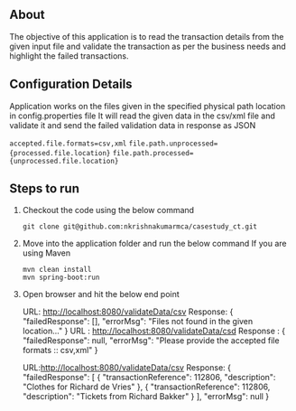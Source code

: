 ## About
  The objective of this application is to read the transaction details from the given input file and validate the transaction as per the  business needs and highlight the failed transactions.

## Configuration Details
  Application works on the files given in the specified physical path location in config.properties file
  It will read the given data in the csv/xml file and validate it and send the failed validation data in response as JSON
  
  `accepted.file.formats=csv,xml`
  `file.path.unprocessed={processed.file.location}`
  `file.path.processed={unprocessed.file.location}`

## Steps to run

1. Checkout the code using the below command 
    ```
    git clone git@github.com:nkrishnakumarmca/casestudy_ct.git
    ```
2. Move into the application folder and run the below command
If you are using Maven
    ```
    mvn clean install
    mvn spring-boot:run
    ```
3. Open browser and hit the below end point
    
    URL: [http://localhost:8080/validateData/csv](http://localhost:8080/validateData/csv)
    Response: 
    {
    "failedResponse": [],
    "errorMsg": "Files not found in the given location..."
    }
    URL : [http://localhost:8080/validateData/csd](http://localhost:8080/validateData/csd)
    Response :
    {
    "failedResponse": null,
    "errorMsg": "Please provide the accepted file formats :: csv,xml"
    }
    
    URL:[http://localhost:8080/validateData/csv](http://localhost:8080/validateData/csv)
    Response:
    {
    "failedResponse": [
    {
    "transactionReference": 112806,
    "description": "Clothes for Richard de Vries"
    },
    {
    "transactionReference": 112806,
    "description": "Tickets from Richard Bakker"
    }
    ],
    "errorMsg": null
    }
    
